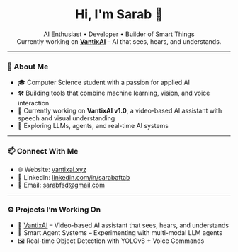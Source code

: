 <h1 align="center">Hi, I'm Sarab 👋</h1>

<p align="center">
  AI Enthusiast • Developer • Builder of Smart Things <br/>
  Currently working on <a href="https://vantixai.xyz"><b>VantixAI</b></a> – AI that sees, hears, and understands.
</p>

---

### 🧠 About Me

- 🎓 Computer Science student with a passion for applied AI  
- 🛠 Building tools that combine machine learning, vision, and voice interaction  
- 🚀 Currently working on **VantixAI v1.0**, a video-based AI assistant with speech and visual understanding  
- 🌱 Exploring LLMs, agents, and real-time AI systems

---

### 📫 Connect With Me

- 🌐 Website: [vantixai.xyz](https://vantixai.xyz)  
- 💼 LinkedIn: [linkedin.com/in/sarabaftab](https://linkedin.com/in/sarabaftab)  
- 📧 Email: [sarabfsd@gmail.com](mailto:sarabfsd@gmail.com)

---

### ⚙️ Projects I’m Working On

- 🎥 [VantixAI](https://vantixai.xyz) – Video-based AI assistant that sees, hears, and understands  
- 🧩 Smart Agent Systems – Experimenting with multi-modal LLM agents  
- 🖼 Real-time Object Detection with YOLOv8 + Voice Commands  

